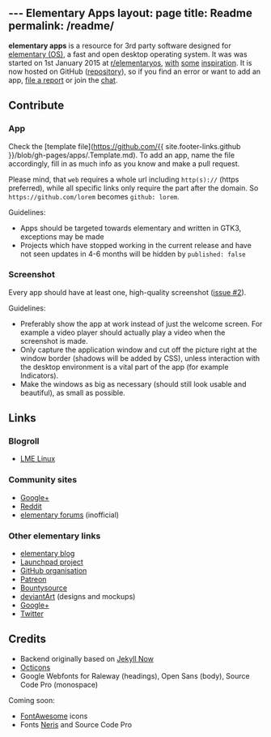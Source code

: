 --- Elementary Apps
layout: page
title: Readme
permalink: /readme/
---

**elementary apps** is a resource for 3rd party software designed for [elementary (OS)](http://elementary.io), a fast and open desktop operating system. It was was started on 1st January 2015 at [r/elementaryos](https://www.reddit.com/r/elementaryos/comments/2r0xey/third_party_development_and_apps/), [with](http://madeforelementary.tumblr.com/) [some](https://github.com/PerfectCarl/elementary-apps) [inspiration](https://github.com/elementary-fr/ideas). It is now hosted on GitHub ([repository](https://github.com/quassy/elementary-apps)), so if you find an error or want to add an app, [file a report](https://github.com/quassy/elementary-apps/issues/new) or join the [chat](https://gitter.im/quassy/elementary-apps).

## Contribute

### App

Check the [template file](https://github.com/{{ site.footer-links.github }}/blob/gh-pages/apps/.Template.md). To add an app, name the file accordingly, fill in as much info as you know and make a pull request.

Please mind, that `web` requires a whole url including `http(s)://` (https preferred), while all specific links only require the part after the domain. So `https://github.com/lorem` becomes `github: lorem`.

Guidelines:

 * Apps should be targeted towards elementary and written in GTK3, exceptions may be made
 * Projects which have stopped working in the current release and have not seen updates in 4-6 months will be hidden by `published: false`

### Screenshot

Every app should have at least one, high-quality screenshot ([issue #2](https://github.com/quassy/elementary-apps/issues/2)).

Guidelines:

 * Preferably show the app at work instead of just the welcome screen. For example a video player should actually play a video when the screenshot is made.
 * Only capture the application window and cut off the picture right at the window border (shadows will be added by CSS), unless interaction with the desktop environment is a vital part of the app (for example Indicators).
 * Make the windows as big as necessary (should still look usable and beautiful), as small as possible.

## Links

### Blogroll

* [LME Linux](http://lmelinux.net/#2016-05-07)

### Community sites

* [Google+](https://plus.google.com/communities/104613975513761463450)
* [Reddit](https://www.reddit.com/r/elementaryos)
* [elementary forums](https://elementaryforums.com) (inofficial)

### Other elementary links

* [elementary blog](http://blog.elementary.io/#2015-04-29)
* [Launchpad project](https://launchpad.net/elementary/)
* [GitHub organisation](https://github.com/elementary)
* [Patreon](https://www.patreon.com/elementary)
* [Bountysource](https://www.bountysource.com/teams/elementary/bounties)
* [deviantArt](http://elementaryos.deviantart.com/) (designs and mockups)
* [Google+](https://plus.google.com/+elementary)
* [Twitter](https://twitter.com/elementary)

## Credits

* Backend originally based on [Jekyll Now](https://github.com/barryclark/jekyll-now)
* [Octicons](https://octicons.github.com)
* Google Webfonts for Raleway (headings), Open Sans (body), Source Code Pro (monospace)

Coming soon:

* [FontAwesome](http://fontawesome.io) icons
* Fonts [Neris](https://www.behance.net/gallery/11761457/Neris-%28free-font%29) and Source Code Pro
